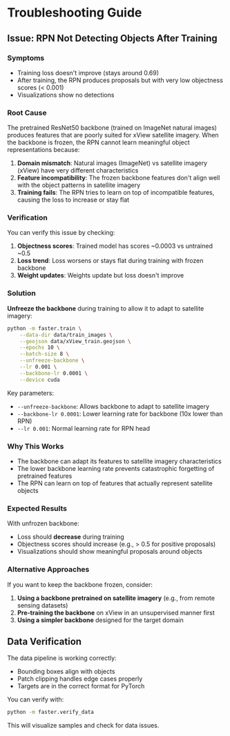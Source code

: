 # Troubleshooting Guide

## Issue: RPN Not Detecting Objects After Training

### Symptoms
- Training loss doesn't improve (stays around 0.69)
- After training, the RPN produces proposals but with very low objectness scores (< 0.001)
- Visualizations show no detections

### Root Cause
The pretrained ResNet50 backbone (trained on ImageNet natural images) produces features that are poorly suited for xView satellite imagery. When the backbone is frozen, the RPN cannot learn meaningful object representations because:

1. **Domain mismatch**: Natural images (ImageNet) vs satellite imagery (xView) have very different characteristics
2. **Feature incompatibility**: The frozen backbone features don't align well with the object patterns in satellite imagery
3. **Training fails**: The RPN tries to learn on top of incompatible features, causing the loss to increase or stay flat

### Verification
You can verify this issue by checking:

1. **Objectness scores**: Trained model has scores ~0.0003 vs untrained ~0.5
2. **Loss trend**: Loss worsens or stays flat during training with frozen backbone
3. **Weight updates**: Weights update but loss doesn't improve

### Solution
**Unfreeze the backbone** during training to allow it to adapt to satellite imagery:

```bash
python -m faster.train \
    --data-dir data/train_images \
    --geojson data/xView_train.geojson \
    --epochs 10 \
    --batch-size 8 \
    --unfreeze-backbone \
    --lr 0.001 \
    --backbone-lr 0.0001 \
    --device cuda
```

Key parameters:
- `--unfreeze-backbone`: Allows backbone to adapt to satellite imagery
- `--backbone-lr 0.0001`: Lower learning rate for backbone (10x lower than RPN)
- `--lr 0.001`: Normal learning rate for RPN head

### Why This Works
- The backbone can adapt its features to satellite imagery characteristics
- The lower backbone learning rate prevents catastrophic forgetting of pretrained features
- The RPN can learn on top of features that actually represent satellite objects

### Expected Results
With unfrozen backbone:
- Loss should **decrease** during training
- Objectness scores should increase (e.g., > 0.5 for positive proposals)
- Visualizations should show meaningful proposals around objects

### Alternative Approaches
If you want to keep the backbone frozen, consider:
1. **Using a backbone pretrained on satellite imagery** (e.g., from remote sensing datasets)
2. **Pre-training the backbone** on xView in an unsupervised manner first
3. **Using a simpler backbone** designed for the target domain

## Data Verification
The data pipeline is working correctly:
- Bounding boxes align with objects
- Patch clipping handles edge cases properly
- Targets are in the correct format for PyTorch

You can verify with:
```bash
python -m faster.verify_data
```

This will visualize samples and check for data issues.
